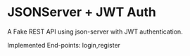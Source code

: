 # JSONServer + JWT Auth

A Fake REST API using json-server with JWT authentication. 

Implemented End-points: login,register
